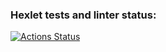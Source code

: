 ### Hexlet tests and linter status:
[![Actions Status](https://github.com/pgorun/layout-designer-project-lvl1/workflows/hexlet-check/badge.svg)](https://github.com/pgorun/layout-designer-project-lvl1/actions)